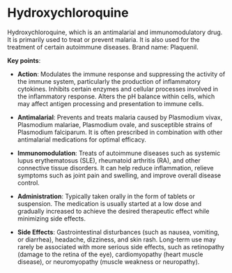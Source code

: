 [//]: # (source: ?)
[//]: # (tags: antimalarials immunomodulatories medications)

# Hydroxychloroquine

Hydroxychloroquine, which is an antimalarial and immunomodulatory drug. It is primarily used to treat or prevent malaria. It is also used for the treatment of certain autoimmune diseases. Brand name: Plaquenil.

**Key points**:

* **Action**: Modulates the immune response and suppressing the activity of the immune system, particularly the production of inflammatory cytokines. Inhibits certain enzymes and cellular processes involved in the inflammatory response. Alters the pH balance within cells, which may affect antigen processing and presentation to immune cells.

* **Antimalarial**: Prevents and treats malaria caused by Plasmodium vivax, Plasmodium malariae, Plasmodium ovale, and susceptible strains of Plasmodium falciparum. It is often prescribed in combination with other antimalarial medications for optimal efficacy.

* **Immunomodulation**: Treats of autoimmune diseases such as systemic lupus erythematosus (SLE), rheumatoid arthritis (RA), and other connective tissue disorders. It can help reduce inflammation, relieve symptoms such as joint pain and swelling, and improve overall disease control.

* **Administration**: Typically taken orally in the form of tablets or suspension. The medication is usually started at a low dose and gradually increased to achieve the desired therapeutic effect while minimizing side effects.

* **Side Effects**: Gastrointestinal disturbances (such as nausea, vomiting, or diarrhea), headache, dizziness, and skin rash. Long-term use may rarely be associated with more serious side effects, such as retinopathy (damage to the retina of the eye), cardiomyopathy (heart muscle disease), or neuromyopathy (muscle weakness or neuropathy).

